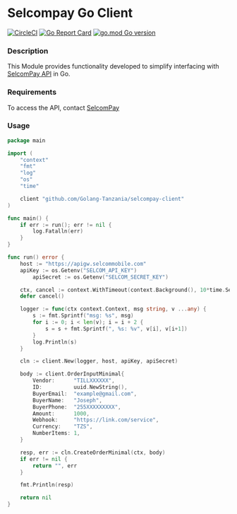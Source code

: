 # Selcompay Go Client

[![CircleCI](https://dl.circleci.com/status-badge/img/circleci/Cy6tWW4wpE69Ftb8vdTAN9/E2TBj5h2YvKmwX36hcykvy/tree/main.svg?style=svg)](https://app.circleci.com/pipelines/github/Jkarage/selcompay-client)
[![Go Report Card](https://goreportcard.com/badge/github.com/Golang-Tanzania/selcompay-client)](https://goreportcard.com/report/github.com/Golang-Tanzania/selcompay-client)
[![go.mod Go version](https://img.shields.io/badge/Go-v1.23.1-blue)](https://github.com/Golang-Tanzania/selcompay-client)

### Description

This Module provides functionality developed to simplify interfacing with [SelcomPay API](https://developers.selcommobile.com/) in Go.

### Requirements

To access the API, contact [SelcomPay](https://www.selcom.net/selcom-pay-)

### Usage

```go
package main

import (
	"context"
	"fmt"
	"log"
	"os"
	"time"

	client "github.com/Golang-Tanzania/selcompay-client"
)

func main() {
	if err := run(); err != nil {
		log.Fatalln(err)
	}
}

func run() error {
	host := "https://apigw.selcommobile.com"
	apiKey := os.Getenv("SELCOM_API_KEY")
    	apiSecret := os.Getenv("SELCOM_SECRET_KEY")

	ctx, cancel := context.WithTimeout(context.Background(), 10*time.Second)
	defer cancel()

	logger := func(ctx context.Context, msg string, v ...any) {
		s := fmt.Sprintf("msg: %s", msg)
		for i := 0; i < len(v); i = i + 2 {
			s = s + fmt.Sprintf(", %s: %v", v[i], v[i+1])
		}
		log.Println(s)
	}

	cln := client.New(logger, host, apiKey, apiSecret)

	body := client.OrderInputMinimal{
		Vendor:      "TILLXXXXXX",
		ID:          uuid.NewString(),
		BuyerEmail:  "example@gmail.com",
		BuyerName:   "Joseph",
		BuyerPhone:  "255XXXXXXXXX",
		Amount:      1000,
		Webhook:     "https://link.com/service",
		Currency:    "TZS",
		NumberItems: 1,
	}

	resp, err := cln.CreateOrderMinimal(ctx, body)
	if err != nil {
		return "", err
	}

	fmt.Println(resp)

	return nil
}
```
